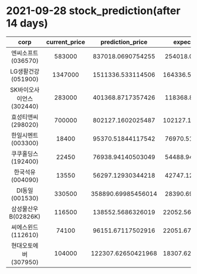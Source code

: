# 2021-09-28 stock_prediction(after 14 days)

|   corp   |   current_price   |   prediction_price   |   expected_profit   |
|:--------:|:-----------------:|:--------------------:|:-------------------:|
|엔씨소프트(036570)|583000|837018.0690754255|254018.0690754255|
|LG생활건강(051900)|1347000|1511336.533114506|164336.53311450593|
|SK바이오사이언스(302440)|283000|401368.8717357426|118368.8717357426|
|효성티앤씨(298020)|700000|802127.1602025487|102127.16020254872|
|한일시멘트(003300)|18400|95370.51844117542|76970.51844117542|
|쿠쿠홀딩스(192400)|22450|76938.94140503049|54488.94140503049|
|한국석유(004090)|13550|56297.12930344218|42747.12930344218|
|DI동일(001530)|330500|358890.69985456014|28390.69985456014|
|삼성물산우B(02826K)|116500|138552.5686326019|22052.568632601906|
|씨에스윈드(112610)|74100|96151.67117502916|22051.671175029158|
|현대오토에버(307950)|104000|122307.62650421968|18307.626504219676|
